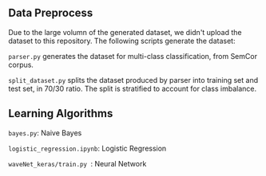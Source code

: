 ## Data Preprocess
Due to the large volumn of the generated dataset, we didn't upload the dataset
to this repository.
The following scripts generate the dataset:

`parser.py` generates the dataset for multi-class classification, from SemCor
corpus.

`split_dataset.py` splits the dataset produced by parser into training set and
test set, in 70/30 ratio. The split is stratified to account for class imbalance.

## Learning Algorithms

`bayes.py`: Naive Bayes

`logistic_regression.ipynb`: Logistic Regression

`waveNet_keras/train.py `: Neural Network
